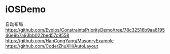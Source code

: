 # iOSDemo

自动布局
https://github.com/EvoIos/ConstraintsPriorityDemo/tree/78c32516b9aa619546e9b7a93bb022bed57c9558<br/>
https://github.com/HanCongYang/MasonryExample<br/>
https://github.com/CoderZhuXH/AutoLayout<br/>